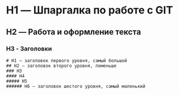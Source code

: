 # H1 — Шпаргалка по работе с GIT
## H2 — Работа и оформление текста
### H3 - Заголовки


```
# H1 — заголовок первого уровня, самый большой
## H2 — заголовок второго уровня, поменьше
### H3
#### H4
##### H5
###### H6 — заголовок шестого уровня, самый маленький
```